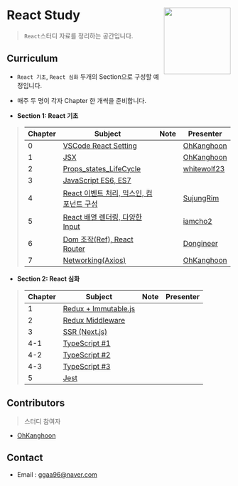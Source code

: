 # React Study <img src = "https://reactjs.org/logo-og.png" width = 150  align = right>

> `React`스터디 자료를 정리하는 공간입니다.


## Curriculum

* `React 기초`, `React 심화` 두개의 Section으로 구성할 예정입니다.
* 매주 두 명이 각자 Chapter 한 개씩을 준비합니다.

* **Section 1: React 기초**

> | Chapter | Subject                                  | Note | Presenter                                |
> | ------- | ---------------------------------------- | ---- | ---------------------------------------- |
> | 0       | [VSCode React Setting]() |      | [OhKanghoon](https://github.com/OhKanghoon) |
> | 1       | [JSX](https://github.com/OhKanghoon/ReactStudy/tree/master/1_JSX) |      | [OhKanghoon](https://github.com/OhKanghoon) |
> | 2       | [Props_states_LifeCycle](https://github.com/OhKanghoon/ReactStudy/tree/master/2_Props_states_LifeCycle) |      | [whitewolf23](https://github.com/whitewolf23) |
> | 3       | [JavaScript ES6, ES7]() |      | []() |
> | 4       | [React 이벤트 처리, 믹스인, 컴포넌트 구성](https://github.com/OhKanghoon/ReactStudy/tree/master/4_Event%20Handling_Mixins_Composition) |      | [SujungRim](https://github.com/SujungRim) |
> | 5       | [React 배열 렌더링, 다양한 Input](https://github.com/OhKanghoon/ReactStudy/tree/master/5_Input_and_Array) |      | [iamcho2](https://github.com/iamcho2) |
> | 6       | [Dom 조작(Ref), React Router](https://github.com/OhKanghoon/ReactStudy/tree/master/5_Input_and_Array) |      | [Dongineer](https://github.com/Dongineer) |
> | 7       | [Networking(Axios)]() |      | [OhKanghoon](https://github.com/OhKanghoon) |

* **Section 2: React 심화**

> | Chapter | Subject                                  | Note | Presenter                                |
> | ------- | ---------------------------------------- | ---- | ---------------------------------------- |
> | 1       | [Redux + Immutable.js]() |      | []()|
> | 2       | [Redux Middleware]() |      | []()|
> | 3       | [SSR (Next.js)]() |      | []()|
> | 4-1       | [TypeScript #1]() |      | []()|
> | 4-2       | [TypeScript #2]() |      | []()|
> | 4-3       | [TypeScript #3]() |      | []()|
> | 5       | [Jest]() |      | []()|


## Contributors

> 스터디 참여자

* [OhKanghoon](https://github.com/OhKanghoon)



## Contact

- Email : ggaa96@naver.com
